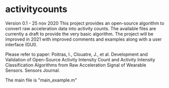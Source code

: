 # activitycounts
 Version 0.1 - 25 nov 2020
 This project provides an open-source algorithm to convert raw acceleration data into activity counts. 
 The available files are currently a draft to provide the very basic algorithm.
 The project will be improved in 2021 with improved comments and examples along with a user interface (GUI).

 Please refer to paper:
     Poitras, I., Clouatre, J., et al. Development and Validation of
     Open-Source Activity Intensity Count and Activity Intensity
     Classification Algorithms from Raw Acceleration Signal of Wearable
     Sensors. Sensors Journal.

The main file is "main_example.m"
